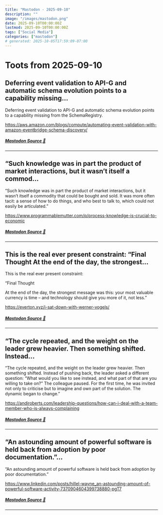 ```yaml
---
title: "Mastodon - 2025-09-10"
description: ""
image: "/images/mastodon.png"
date: 2025-09-10T00:00:00Z
lastmod: 2025-09-10T00:00:00Z
tags: ["Social Media"]
categories: ["mastodon"]
# generated: 2025-10-05T17:59:09-07:00
---
```


# Toots from 2025-09-10

## Deferring event validation to API-G and automatic schema evolution points to a capability missing...

Deferring event validation to API-G and automatic schema evolution points to a capability missing from the SchemaRegistry.

<https://aws.amazon.com/blogs/compute/automating-event-validation-with-amazon-eventbridge-schema-discovery/>

##### [Mastodon Source 🐘](https://hachyderm.io/@mweagle/115178432527379357)

---

## “Such knowledge was in part the product of market interactions, but it wasn’t itself a commod...

“Such knowledge was in part the product of market interactions, but it wasn’t itself a commodity that could be bought and sold. It was more often tacit: a sense of how to do things, and who best to talk to, which could not easily be articulated.”

<https://www.programmablemutter.com/p/process-knowledge-is-crucial-to-economic>

##### [Mastodon Source 🐘](https://hachyderm.io/@mweagle/115178377964256330)

---

## This is the real ever present constraint:  “Final Thought  At the end of the day, the strongest...

This is the real ever present constraint:

“Final Thought

At the end of the day, the strongest message was this: your most valuable currency is time – and technology should give you more of it, not less.”

<https://everton.xyz/i-sat-down-with-werner-vogels/>

##### [Mastodon Source 🐘](https://hachyderm.io/@mweagle/115178285453709706)

---

## “The cycle repeated, and the weight on the leader grew heavier. Then something shifted. Instead...

“The cycle repeated, and the weight on the leader grew heavier. Then something shifted. Instead of pushing back, the leader asked a different question: “What would you like to see instead, and what part of that are you willing to take on?” The colleague paused. For the first time, he was invited not only to criticise but to imagine and own part of the solution. The dynamic began to change.”

<https://andiroberts.com/leadership-questions/how-can-i-deal-with-a-team-member-who-is-always-complaining>

##### [Mastodon Source 🐘](https://hachyderm.io/@mweagle/115178245232009965)

---

## “An astounding amount of powerful software is held back from adoption by poor documentation.”...

“An astounding amount of powerful software is held back from adoption by poor documentation.”

<https://www.linkedin.com/posts/hillel-wayne_an-astounding-amount-of-powerful-software-activity-7370904604399738880-pgT7>

##### [Mastodon Source 🐘](https://hachyderm.io/@mweagle/115178204589399843)

---

